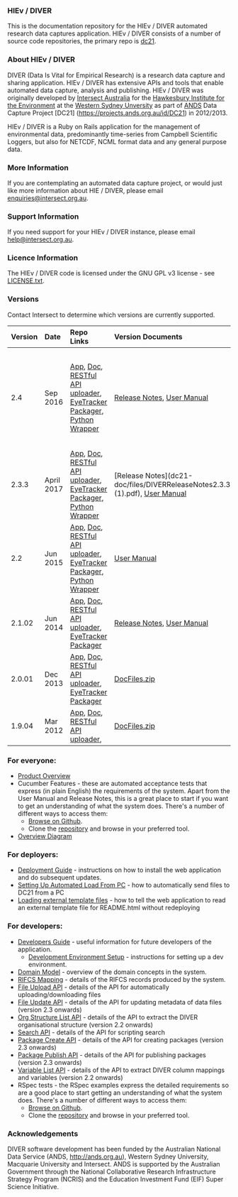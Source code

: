 ### HIEv / DIVER
This is the documentation repository for the HIEv / DIVER automated research data captures application. HIEv / DIVER consists of a number of source code repositories, the primary repo is [dc21](https://github.com/IntersectAustralia/dc21).

### About HIEv / DIVER
DIVER (Data Is Vital for Empirical Research) is a research data capture and sharing application. HIEv / DIVER has extensive APIs and tools that enable automated data capture, analysis and publishing. HIEv / DIVER was originally developed by [Intersect Australia](http://www.intersect.org.au/) for the [Hawkesbury Institute for the Environment](http://www.westernsydney.edu.au/hie) at the [Western Sydney Unversity](http://www.westernsydney.edu.au/) as part of [ANDS](http://www.ands.org.au/) Data Capture Project [DC21] (https://projects.ands.org.au/id/DC21) in 2012/2013.

HIEv / DIVER  is a Ruby on Rails application for the management of environmental data, predominantly time-series from Campbell Scientific Loggers, but also for NETCDF, NCML format data and any general purpose data.

### More Information
If you are contemplating an automated data capture project, or would just like more information about HIE / DIVER,
please email enquiries@intersect.org.au.

<!--- ### Launching a trial instance of HIEv/ DIVER on the NeCTAR Research Cloud (Currently unavalable)
# [Here](http://www.intersect.org.au/content/launchpod) is a description of how to launch a trial instance of HIEv / DIVER on the
# NeCTAR research cloud using Intersect's Launchpod. Note that launchpod and trial instances of HIEv / DIVER are unsupported.
--->

### Support Information
If you need support for your HIEv / DIVER instance, please email help@intersect.org.au.

### Licence Information
The HIEv / DIVER code is licensed under the GNU GPL v3 license - see [LICENSE.txt](https://github.com/IntersectAustralia/dc21/blob/master/LICENSE.txt).

### Versions
Contact Intersect to determine which versions are currently supported.

| Version | Date | Repo Links |  Version Documents | Summary |
| --- | :--- | :--- | :--- | :--- |
| 2.4 | Sep 2016 | [App](https://github.com/IntersectAustralia/dc21/tree/2.4.02), [ Doc](https://github.com/IntersectAustralia/dc21-doc/tree/2.4/README.md), [RESTful API uploader](https://github.com/IntersectAustralia/restful-api-uploader/tree/2.1.02), [EyeTracker Packager](https://github.com/IntersectAustralia/dc21-eyetracker-packager/tree/2.1.02), [Python Wrapper](https://github.com/IntersectAustralia/divermodc) | [Release Notes](./files/DIVER%20v2.4.02%20Release%20Notes.pdf?raw=true), [User Manual](./files/DIVER%20v2.3%20UserManual.pdf?raw=true)| Added new metadata fields Creator and Contributors for file upload and package creation. Plus bug fixes.|
| 2.3.3 | April 2017 | [App](https://github.com/IntersectAustralia/dc21/tree/2.3.3), [ Doc](https://github.com/IntersectAustralia/dc21-doc/tree/2.3/README.md), [RESTful API uploader](https://github.com/IntersectAustralia/restful-api-uploader/tree/2.1.02), [EyeTracker Packager](https://github.com/IntersectAustralia/dc21-eyetracker-packager/tree/2.1.02), [Python Wrapper](https://github.com/IntersectAustralia/divermodc) | [Release Notes](dc21-doc/files/DIVERReleaseNotes2.3.3.docx (1).pdf), [User Manual](files/DIVER%20v2.3%20UserManual.pdf?raw=true)| APIs for creating and publishing packages, File Edit API, enriched RIF-CS support.
| 2.2 | Jun 2015 | [App](https://github.com/IntersectAustralia/dc21/tree/2.2), [ Doc](https://github.com/IntersectAustralia/dc21-doc/tree/2.2/README.md), [RESTful API uploader](https://github.com/IntersectAustralia/restful-api-uploader/tree/2.1.02), [EyeTracker Packager](https://github.com/IntersectAustralia/dc21-eyetracker-packager/tree/2.1.02), [Python Wrapper](https://github.com/IntersectAustralia/divermodc) | [User Manual](files/DIVER%20v2.2%20UserManual.pdf?raw=true)| NETCDF support and Python Wrapper
| 2.1.02 | Jun 2014 | [App](https://github.com/IntersectAustralia/dc21/tree/2.1.02), [ Doc](https://github.com/IntersectAustralia/dc21-doc/tree/2.1.02/README.md), [RESTful API uploader](https://github.com/IntersectAustralia/restful-api-uploader/tree/2.1.02), [EyeTracker Packager](https://github.com/IntersectAustralia/dc21-eyetracker-packager/tree/2.1.02) | [Release Notes](files/DC21%20v2.1.02%ReleaseNotes.pdf?raw=true), [User Manual](files/DC21%20v2.1.02%20UserManual.pdf?raw=true)| Access Control |
| 2.0.01 | Dec 2013 | [App](https://github.com/IntersectAustralia/dc21/tree/2.0.01),  [Doc](https://github.com/IntersectAustralia/dc21-doc/tree/2.0.01/README.md),  [RESTful API uploader](https://github.com/IntersectAustralia/restful-api-uploader/tree/2.0.01), [EyeTracker Packager](https://github.com/IntersectAustralia/dc21-eyetracker-packager/tree/2.0.01) | [DocFiles.zip](files/DC21_v2.0.01_DocFiles.zip?raw=true) | Org Structure and Tags |
| 1.9.04 | Mar 2012 | [App](https://github.com/IntersectAustralia/dc21/tree/1.9.04), [ Doc](https://github.com/IntersectAustralia/dc21-doc/tree/1.9.04/README.md), [RESTful API uploader](https://github.com/IntersectAustralia/restful-api-uploader/tree/1.9.04), | [DocFiles.zip](files/HIEv_v1.9.04DocFiles.zip?raw=true) | Packaging and Publishing


### For everyone:
* [Product Overview](Product_Overview.md)
* Cucumber Features - these are automated acceptance tests that express (in plain English) the requirements of the system. Apart from the User Manual and Release Notes, this is a great place to start if you want to get an understanding of what the system does. There's a number of different ways to access them:
  * [Browse on Github](https://github.com/IntersectAustralia/dc21/tree/2.3.02/features).
  * Clone the [repository](https://github.com/IntersectAustralia/dc21/) and browse in your preferred tool.
* [Overview Diagram](Overview_Diagram.md)

### For deployers:
* [Deployment Guide](Deployment_Guide.md) - instructions on how to install the web application and do subsequent updates.
* [Setting Up Automated Load From PC](Setting_Up_Automated_Load_From_PC.md) - how to automatically send files to DC21 from a PC
* [Loading external template files](Loading_External_Template_Files.md) - how to tell the web application to read an external template file for README.html without redeploying

###  For developers:
* [Developers Guide](Developers_Guide.md) - useful information for future developers of the application.
  * [Development Environment Setup](Development_Environment_Setup.md) - instructions for setting up a dev environment.
* [Domain Model](Domain_Model.md) - overview of the domain concepts in the system.
* [RIFCS Mapping](RIFCS_Mapping.md) - details of the RIFCS records produced by the system.
* [File Upload API](File_Upload_API.md) - details of the API for automatically uploading/downloading files
* [File Update API](File_Update_API.md) - details of the API for updating metadata of data files (version 2.3 onwards)
* [Org Structure List API](Org_Structure_List_API.md) - details of the API to extract the DIVER organisational structure (version 2.2 onwards)
* [Search API](Search_API.md) - details of the API for scripting search
* [Package Create API](Package_Create_API.md) - details of the API for creating packages (version 2.3 onwards)
* [Package Publish API](Package_Publish_API.md) - details of the API for publishing packages (version 2.3 onwards)
* [Variable List API](Variable_List_API.md) - details of the API to extract DIVER column mappings and variables (version 2.2 onwards)
* RSpec tests - the RSpec examples express the detailed requirements so are a good place to start getting an understanding of what the system does.  There's a number of different ways to access them:
  * [Browse on Github](https://github.com/IntersectAustralia/dc21/tree/2.3.02/spec).
  * Clone the [repository](https://github.com/IntersectAustralia/dc21) and browse in your preferred tool.

### Acknowledgements
DIVER software development has been funded by the Australian National Data Service (ANDS, http://ands.org.au), Western Sydney University, Macquarie University and Intersect. ANDS is supported by the Australian Government through the National Collaborative Research Infrastructure Strategy Program (NCRIS) and the Education Investment Fund (EIF) Super Science Initiative.
